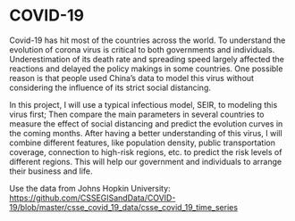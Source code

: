 # COVID-19
Covid-19 has hit most of the countries across the world. To understand the evolution of corona virus is critical to both governments and individuals. Underestimation of its death rate and spreading speed largely affected the reactions and delayed the policy makings in some countries. One possible reason is that people used China’s data to model this virus without considering the influence of its strict social distancing. 

In this project, I will use a typical infectious model, SEIR, to modeling this virus first; Then compare the main parameters in several countries to measure the effect of social distancing and predict the evolution curves in the coming months. After having a better understanding of this virus, I will combine different features, like population density, public transportation coverage, connection to high-risk regions, etc. to predict the risk levels of different regions. This will help our government and individuals to arrange their business and life.


Use the data from Johns Hopkin University:
https://github.com/CSSEGISandData/COVID-19/blob/master/csse_covid_19_data/csse_covid_19_time_series
